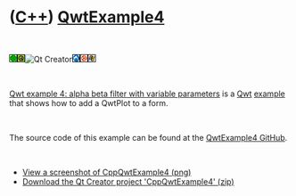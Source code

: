 
 

 

 

 

 

([C++](Cpp.md)) [QwtExample4](CppQwtExample4.md)
==================================================

 

![Qwt](PicQwt.png)![Qt](PicQt.png)![Qt
Creator](PicQtCreator.png)![Lubuntu](PicLubuntu.png)![Ubuntu](PicUbuntu.png)![Windows](PicWindows.png)

 

[Qwt example 4: alpha beta filter with variable
parameters](CppQwtExample4.md) is a [Qwt](CppQwt.md)
[example](CppExample.md) that shows how to add a QwtPlot to a form.

 

The source code of this example can be found at the [QwtExample4
GitHub](https://github.com/richelbilderbeek/QwtExample4).

 

-   [View a screenshot of CppQwtExample4 (png)](CppQwtExample4.png)
-   [Download the Qt Creator project
    'CppQwtExample4' (zip)](CppQwtExample4.zip)

 

 

 

 

 

 

